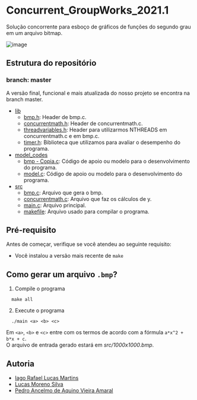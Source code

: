 # Concurrent_GroupWorks_2021.1

Solução concorrente para esboço de gráficos de funções do segundo grau em um arquivo bitmap.

![image](https://user-images.githubusercontent.com/56727253/131444804-6ae9074d-a3b8-48b3-aeb7-5168c33d7c92.jpeg)

## Estrutura do repositório

### branch: master

A versão final, funcional e mais atualizada do nosso projeto se encontra na branch master.

* [lib](lib/)
    - [bmp.h](lib/bmp.h/): Header de bmp.c.
    - [concurrentmath.h](lib/concurrentmath.h/): Header de concurrentmath.c.
    - [threadvariables.h](lib/threadvariables.h/): Header para utilizarmos NTHREADS em concurrentmath.c e em bmp.c.
    - [timer.h](lib/timer.h/): Biblioteca que utilizamos para avaliar o desempenho do programa.
* [model_codes](model_codes/)
    - [bmp - Copia.c](model_codes/bmp%20-%20Copia.c): Código de apoio ou modelo para o desenvolvimento do programa.
    - [model.c](model_codes/model.c/): Código de apoio ou modelo para o desenvolvimento do programa.
* [src](src/)
    - [bmp.c](src/bmp.c/): Arquivo que gera o bmp.
    - [concurrentmath.c](src/concurrentmath.c/): Arquivo que faz os cálculos de y.
    - [main.c](src/main.c/): Arquivo principal.
    - [makefile](src/makefile/): Arquivo usado para compilar o programa.


## Pré-requisito

Antes de começar, verifique se você atendeu ao seguinte requisito:
* Você instalou a versão mais recente de `make`


## Como gerar um arquivo `.bmp`?


1. Compile o programa
```
  make all
```

2. Execute o programa
```
  ./main <a> <b> <c>
```
Em `<a>`, `<b>` e `<c>` entre com os termos de acordo com a fórmula `a*x^2 + b*x + c`. <br>O arquivo de entrada gerado estará em *src/1000x1000.bmp*.

## Autoria
* [Iago Rafael Lucas Martins](https://github.com/iagorafaellm)
* [Lucas Moreno Silva](https://github.com/Lucas-LMS)
* [Pedro Ancelmo de Aquino Vieira Amaral](https://github.com/P-Ancelmo)
